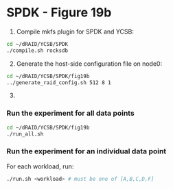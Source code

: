 # SPDK - Figure 19b

1. Compile mkfs plugin for SPDK and YCSB:
```Bash
cd ~/dRAID/YCSB/SPDK
./compile.sh rocksdb
```

2. Generate the host-side configuration file on node0:
```Bash
cd ~/dRAID/YCSB/SPDK/fig19b
../generate_raid_config.sh 512 8 1
```

3. 
### Run the experiment for all data points
```Bash
cd ~/dRAID/YCSB/SPDK/fig19b
./run_all.sh
```

### Run the experiment for an individual data point

For each workload, run:
```Bash
./run.sh <workload> # must be one of [A,B,C,D,F]
```